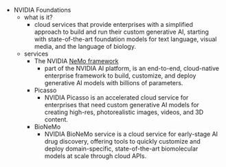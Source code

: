   * NVIDIA Foundations
    * what is it?
      * cloud services that provide enterprises with a simplified approach to build and run their custom generative AI, starting with state-of-the-art foundation models for text language, visual media, and the language of biology.
    * services
      * The NVIDIA [NeMo framework](https://developer.nvidia.com/nemo/megatron)
        * part of the NVIDIA AI platform, is an end-to-end, cloud-native enterprise framework to build, customize, and deploy generative AI models with billions of parameters.
      * Picasso
        * NVIDIA Picasso is an accelerated cloud service for enterprises that need custom generative AI models for creating high-res, photorealistic images, videos, and 3D content.
      * BioNeMo
        * NVIDIA BioNeMo service is a cloud service for early-stage AI drug discovery, offering tools to quickly customize and deploy domain-specific, state-of-the-art biomolecular models at scale through cloud APIs.
